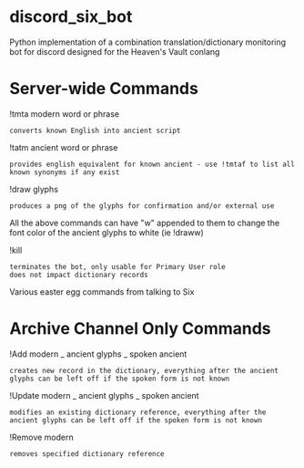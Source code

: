 # discord_six_bot
Python implementation of a combination translation/dictionary monitoring bot for discord designed for the Heaven's Vault conlang


# Server-wide Commands

!tmta modern word or phrase
	
	converts known English into ancient script
	
!tatm ancient word or phrase
	
	provides english equivalent for known ancient - use !tmtaf to list all known synonyms if any exist

!draw glyphs
	
	produces a png of the glyphs for confirmation and/or external use

All the above commands can have "w" appended to them to change the font color of the ancient glyphs to white (ie !draww)

!kill
	
	terminates the bot, only usable for Primary User role
	does not impact dictionary records

Various easter egg commands from talking to Six

# Archive Channel Only Commands

!Add modern _ ancient glyphs _ spoken ancient
	
	creates new record in the dictionary, everything after the ancient glyphs can be left off if the spoken form is not known
	
!Update modern _ ancient glyphs _ spoken ancient
	
	modifies an existing dictionary reference, everything after the ancient glyphs can be left off if the spoken form is not known
	
!Remove modern
	
	removes specified dictionary reference
